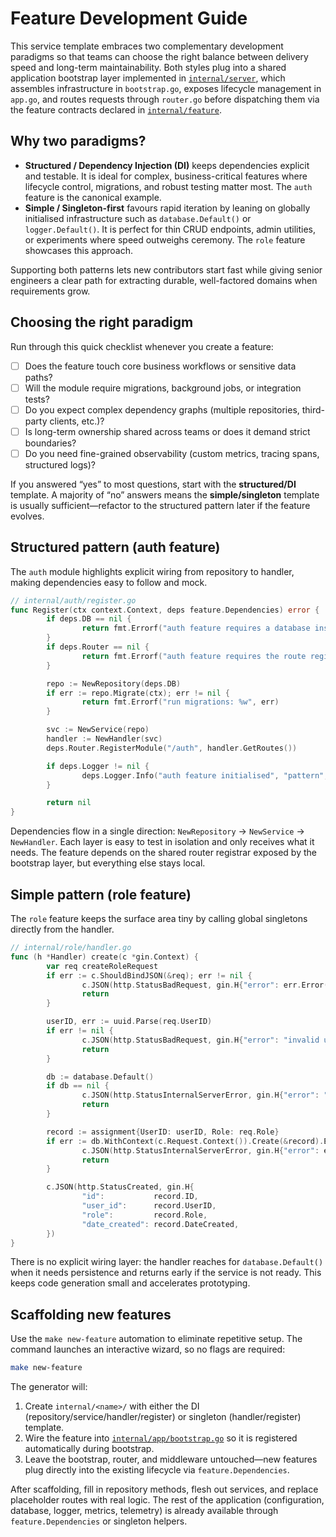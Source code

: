 # Feature Development Guide

This service template embraces two complementary development paradigms so that teams can choose the right balance between delivery speed and long-term maintainability. Both styles plug into a shared application bootstrap layer implemented in [`internal/server`](internal/server), which assembles infrastructure in `bootstrap.go`, exposes lifecycle management in `app.go`, and routes requests through `router.go` before dispatching them via the feature contracts declared in [`internal/feature`](internal/feature).

## Why two paradigms?

- **Structured / Dependency Injection (DI)** keeps dependencies explicit and testable. It is ideal for complex, business-critical features where lifecycle control, migrations, and robust testing matter most. The `auth` feature is the canonical example.
- **Simple / Singleton-first** favours rapid iteration by leaning on globally initialised infrastructure such as `database.Default()` or `logger.Default()`. It is perfect for thin CRUD endpoints, admin utilities, or experiments where speed outweighs ceremony. The `role` feature showcases this approach.

Supporting both patterns lets new contributors start fast while giving senior engineers a clear path for extracting durable, well-factored domains when requirements grow.

## Choosing the right paradigm

Run through this quick checklist whenever you create a feature:

- [ ] Does the feature touch core business workflows or sensitive data paths?
- [ ] Will the module require migrations, background jobs, or integration tests?
- [ ] Do you expect complex dependency graphs (multiple repositories, third-party clients, etc.)?
- [ ] Is long-term ownership shared across teams or does it demand strict boundaries?
- [ ] Do you need fine-grained observability (custom metrics, tracing spans, structured logs)?

If you answered “yes” to most questions, start with the **structured/DI** template. A majority of “no” answers means the **simple/singleton** template is usually sufficient—refactor to the structured pattern later if the feature evolves.

## Structured pattern (auth feature)

The `auth` module highlights explicit wiring from repository to handler, making dependencies easy to follow and mock.

```go
// internal/auth/register.go
func Register(ctx context.Context, deps feature.Dependencies) error {
        if deps.DB == nil {
                return fmt.Errorf("auth feature requires a database instance")
        }
        if deps.Router == nil {
                return fmt.Errorf("auth feature requires the route registrar")
        }

        repo := NewRepository(deps.DB)
        if err := repo.Migrate(ctx); err != nil {
                return fmt.Errorf("run migrations: %w", err)
        }

        svc := NewService(repo)
        handler := NewHandler(svc)
        deps.Router.RegisterModule("/auth", handler.GetRoutes())

        if deps.Logger != nil {
                deps.Logger.Info("auth feature initialised", "pattern", "structured")
        }

        return nil
}
```

Dependencies flow in a single direction: `NewRepository` → `NewService` → `NewHandler`. Each layer is easy to test in isolation and only receives what it needs. The feature depends on the shared router registrar exposed by the bootstrap layer, but everything else stays local.

## Simple pattern (role feature)

The `role` feature keeps the surface area tiny by calling global singletons directly from the handler.

```go
// internal/role/handler.go
func (h *Handler) create(c *gin.Context) {
        var req createRoleRequest
        if err := c.ShouldBindJSON(&req); err != nil {
                c.JSON(http.StatusBadRequest, gin.H{"error": err.Error()})
                return
        }

        userID, err := uuid.Parse(req.UserID)
        if err != nil {
                c.JSON(http.StatusBadRequest, gin.H{"error": "invalid user id"})
                return
        }

        db := database.Default()
        if db == nil {
                c.JSON(http.StatusInternalServerError, gin.H{"error": "database not initialised"})
                return
        }

        record := assignment{UserID: userID, Role: req.Role}
        if err := db.WithContext(c.Request.Context()).Create(&record).Error; err != nil {
                c.JSON(http.StatusInternalServerError, gin.H{"error": err.Error()})
                return
        }

        c.JSON(http.StatusCreated, gin.H{
                "id":           record.ID,
                "user_id":      record.UserID,
                "role":         record.Role,
                "date_created": record.DateCreated,
        })
}
```

There is no explicit wiring layer: the handler reaches for `database.Default()` when it needs persistence and returns early if the service is not ready. This keeps code generation small and accelerates prototyping.

## Scaffolding new features

Use the `make new-feature` automation to eliminate repetitive setup. The command launches an interactive wizard, so no flags are required:

```bash
make new-feature
```

The generator will:

1. Create `internal/<name>/` with either the DI (repository/service/handler/register) or singleton (handler/register) template.
2. Wire the feature into [`internal/app/bootstrap.go`](internal/app/bootstrap.go) so it is registered automatically during bootstrap.
3. Leave the bootstrap, router, and middleware untouched—new features plug directly into the existing lifecycle via `feature.Dependencies`.

After scaffolding, fill in repository methods, flesh out services, and replace placeholder routes with real logic. The rest of the application (configuration, database, logger, metrics, telemetry) is already available through `feature.Dependencies` or singleton helpers.
